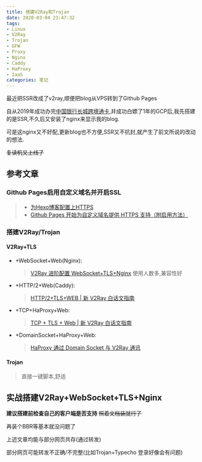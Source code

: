 ```yaml
---
title: 搭建V2Ray和Trojan
date: 2020-03-04 23:47:32
tags:
- Linux
- V2Ray
- Trojan
- GFW
- Proxy
- Nginx
- Caddy
- HaProxy
- IaaS
categories: 笔记
---
```

最近把SSR改成了v2ray,顺便把blog从VPS转到了Github Pages
<!-- more -->
自从2019年成功办完[中国银行长城跨境通卡](https://poplite.xyz/post/2018/03/05/boc-debit-card-guide-for-online-payment.html),并成功白嫖了1年的GCP后,我先搭建的是SSR,不久后又安装了nginx来显示我的blog.

可是这nginx又不好配,更新blog也不方便,SSR又不抗封,就产生了前文所说的改动的想法.

~~复读机又上线了~~

## 参考文章

### Github Pages启用自定义域名并开启SSL

> * [为Hexo博客配置上HTTPS](https://hex.moe/p/f17d42de/)
> * [Github Pages 开始为自定义域名提供 HTTPS 支持（附启用方法）](https://poplite.xyz/post/2018/05/03/how-to-enable-https-for-custom-domain-on-github-pages.html)

### 搭建V2Ray/Trojan

#### V2Ray+TLS

* +WebSocket+Web(Nginx):
    > [V2Ray 进阶配置 WebSocket+TLS+Nginx](https://web.archive.org/web/20200414052340/https://www.ecsoe.com/archives/38.html)
    > 使用人数多,兼容性好
* +HTTP/2+Web(Caddy):
    > [HTTP/2+TLS+WEB | 新 V2Ray 白话文指南](https://guide.v2fly.org/advanced/h2_tls_web.html)
* +TCP+HaProxy+Web:
    > [TCP + TLS + Web | 新 V2Ray 白话文指南](https://guide.v2fly.org/advanced/tcp_tls_web.html)
* +DomainSocket+HaProxy+Web:
    > [HaProxy 通过 Domain Socket 与 V2Ray 通讯](https://gist.github.com/liberal-boy/b2d5597285b4202b6d607faaa1078d27)

#### Trojan

> 直接一键脚本,舒适

## 实战搭建V2Ray+WebSocket+TLS+Nginx

**建议搭建前检查自己的客户端是否支持**
~~照着文档装就行了~~

再装个BBR等基本就没问题了

上述文章均能与部分网页共存(通过转发)

部分网页可能转发不正确/不完整(比如Trojan+Typecho 登录好像会有问题)
